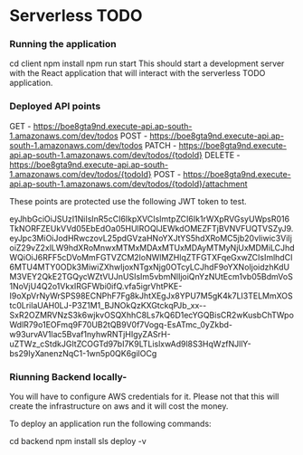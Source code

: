 # Serverless TODO
### Running the application 
cd client
npm install
npm run start
This should start a development server with the React application that will interact with the serverless TODO application.

### Deployed API points
  GET - https://boe8gta9nd.execute-api.ap-south-1.amazonaws.com/dev/todos
  POST - https://boe8gta9nd.execute-api.ap-south-1.amazonaws.com/dev/todos
  PATCH - https://boe8gta9nd.execute-api.ap-south-1.amazonaws.com/dev/todos/{todoId}
  DELETE - https://boe8gta9nd.execute-api.ap-south-1.amazonaws.com/dev/todos/{todoId}
  POST - https://boe8gta9nd.execute-api.ap-south-1.amazonaws.com/dev/todos/{todoId}/attachment

These points are protected use the following JWT token to test.

eyJhbGciOiJSUzI1NiIsInR5cCI6IkpXVCIsImtpZCI6Ik1rWXpRVGsyUWpsR016TkNORFZEUkVVd05EbEdOa05HUlROQlJEWkdOMEZFTjBVNVFUQTVSZyJ9.eyJpc3MiOiJodHRwczovL25pdGVzaHNoYXJtYS5hdXRoMC5jb20vIiwic3ViIjoiZ29vZ2xlLW9hdXRoMnwxMTMxMDAxMTUxMDAyMTMyNjUxMDMiLCJhdWQiOiJ6RFF5cDVoMmFGTVZCM2loNWlMZHlqZTFGTXFqeGxwZCIsImlhdCI6MTU4MTY0ODk3MiwiZXhwIjoxNTgxNjg0OTcyLCJhdF9oYXNoIjoidzhKdUM3VEY2QkE2TGQycWZtVUJnUSIsIm5vbmNlIjoiQnYzNUtEcm1vb05BdmVoS1NoVjU4Q2o1VkxIRGFWbi0ifQ.vfa5igrVhtPKE-I9oXpVrNyWrSPS98ECNPhF7Fg8kJhtXEgJx8YPU7M5gK4k7LI3TELMmXOStc0LrilaUAH0LJ-P3Z1M1_BJNOkQzKXGtckqPJb_xx--SxR2OZMRVNzS3k6wjkvOSQXhhC8Ls7kQ6D1ecYGQBisCR2wKusbChTWpoWdlR79o1EOFmq9F70UB2tQB9V0f7Vogq-EsATmc_0yZkbd-w93urvAV1lac5Bvaf1nyhwRNTjHIgyZASrH-uZTWz_cStdkJGItZCOGTd97bI7K9LTLislxwAd9l8S3HqWzfNJllY-bs29IyXanenzNqC1-1wn5p0QK6gilOCg


### Riunning Backend locally-
You will have to configure AWS credentials for it. Please not that this will create the infrastructure on aws and it will cost the money.

To deploy an application run the following commands:

cd backend
npm install
sls deploy -v


